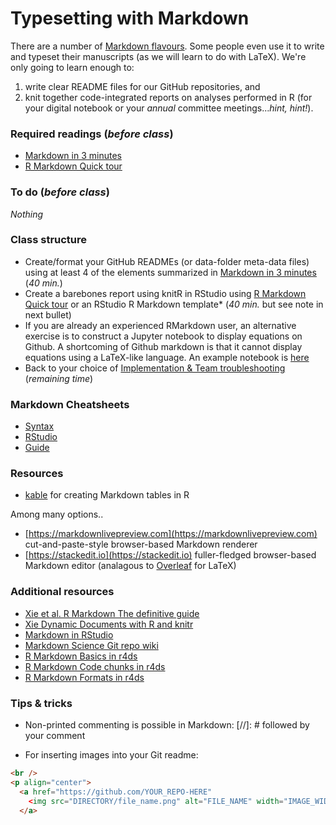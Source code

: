 # Typesetting with Markdown

There are a number of [Markdown flavours](https://en.wikipedia.org/wiki/Markdown).  Some people even use it to write and typeset their manuscripts (as we will learn to do with LaTeX).  We're only going to learn enough to:
1) write clear README files for our GitHub repositories, and
2) knit together code-integrated reports on analyses performed in R (for your digital notebook or your _annual_ committee meetings..._hint, hint!_).

### Required readings (_before class_)
- [Markdown in 3 minutes](https://github.com/scholmd/scholmd/wiki/Learn-markdown-in-3-minutes)
- [R Markdown Quick tour](https://rmarkdown.rstudio.com/authoring_quick_tour.html)


### To do (_before class_)
_Nothing_

### Class structure
- Create/format your GitHub READMEs (or data-folder meta-data files) using at least 4 of the elements summarized in [Markdown in 3 minutes](https://github.com/scholmd/scholmd/wiki/Learn-markdown-in-3-minutes) (_40 min._)
- Create a barebones report using knitR in RStudio using [R Markdown Quick tour](https://rmarkdown.rstudio.com/authoring_quick_tour.html) or an RStudio R Markdown template* (_40 min._ but see note in next bullet)
- If you are already an experienced RMarkdown user, an alternative exercise is to construct a Jupyter notebook to display equations on Github. A shortcoming of Github markdown is that it cannot display equations using a LaTeX-like language. An example notebook is [here](../Typesetting_Markdown/displaying_equations_on_github/)
- Back to your choice of [Implementation & Team troubleshooting](../Implementation/README.md) (_remaining time_)


### Markdown Cheatsheets
- [Syntax](./reference/markdown-cheatsheet-online.pdf)
- [RStudio](./reference/rmarkdown-cheatsheet-2.0.pdf)
- [Guide](./reference/rmarkdown-reference.pdf)

### Resources
- [kable](https://cran.r-project.org/web/packages/kableExtra/vignettes/awesome_table_in_html.html) for creating Markdown tables in R

Among many options..
- [https://markdownlivepreview.com](https://markdownlivepreview.com) cut-and-paste-style browser-based Markdown renderer
- [https://stackedit.io](https://stackedit.io) fuller-fledged browser-based Markdown editor (analagous to [Overleaf](https://www.overleaf.com) for LaTeX)

### Additional resources
- [Xie et al. R Markdown The definitive guide](https://bookdown.org/yihui/rmarkdown/)
- [Xie Dynamic Documents with R and knitr](https://yihui.org/knitr/)
- [Markdown in RStudio](https://rmarkdown.rstudio.com)
- [Markdown Science Git repo wiki](https://github.com/scholmd/scholmd/wiki)
- [R Markdown Basics in r4ds](https://r4ds.had.co.nz/r-markdown.html#r-markdown-basics)
- [R Markdown Code chunks in r4ds](https://r4ds.had.co.nz/r-markdown.html#code-chunks)
- [R Markdown Formats in r4ds](https://r4ds.had.co.nz/r-markdown-formats.html)

### Tips \& tricks
- Non-printed commenting is possible in Markdown:
	 [//]: # followed by your comment

- For inserting images into your Git readme:
```html
<br />
<p align="center">
  <a href="https://github.com/YOUR_REPO-HERE"
    <img src="DIRECTORY/file_name.png" alt="FILE_NAME" width="IMAGE_WIDTH" height="IMAGE_HEIGHT">
  </a>
